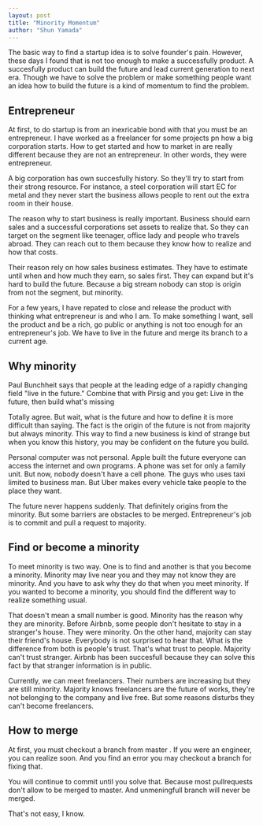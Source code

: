 ```yaml
---
layout: post
title: "Minority Momentum"
author: "Shun Yamada"
---
```


The basic way to find a startup idea is to solve founder's pain. However, these days I found that is not too enough to make a successfully product. A succesfully product can build the future and lead current generation to next era. Though we have to solve the problem or make something people want an idea how to build the future is a kind of momentum to find the problem.

## Entrepreneur

At first, to do startup is from an inexricable bond with that you must be an entrepreneur. I have worked as a freelancer for some projects pn how a big corporation starts. How to get started and how to market in are really different because they are not an entrepreneur. In other words, they were entrepreneur.

A big corporation has own succesfully history. So they'll try to start from their strong resource. For instance, a steel corporation will start EC for metal and they never start the business allows people to rent out the extra room in their house.

The reason why to start business is really important.
Business should earn sales and a successful corporations set assets to realize that. So they can target on the segment like teenager, office lady and people who travels abroad. They can reach out to them because they know how to realize and how that costs.

Their reason rely on how sales business estimates. They have to estimate until when and how much they earn, so sales first. They can expand but it's hard to build the future. Because a big stream nobody can stop is origin from not the segment, but minority.

For a few years, I have repated to close and release the product with thinking what entrepreneur is and who I am. To make something I want, sell the product and be a rich, go public or anything is not too enough for an entrepreneur's job. We have to live in the future and merge its branch to a current age.

## Why minority

Paul Bunchheit says that people at the leading edge of a rapidly changing field "live in the future." Combine that with Pirsig and you get: Live in the future, then build what's missing

Totally agree. But wait, what is the future and how to define it is more difficult than saying. The fact is the origin of the future is not from majority but always minority. This way to find a new business is kind of strange but when you know this history, you may be confident on the future you build.

Personal computer was not personal. Apple built the future everyone can access the internet and own programs. A phone was set for only a family unit. But now, nobody doesn't have a cell phone. The guys who uses taxi limited to business man. But Uber makes every vehicle take people to the place they want.

The future never happens suddenly. That definitely origins from the minority. But some barriers are obstacles to be merged. Entrepreneur's job is to commit and pull a request to majority.

## Find or become a minority

To meet minority is two way. One is to find and another is that you become a minority. Minority may live near you and they may not know they are minority. And you have to ask why they do that when you meet minority. If you wanted to become a minority, you should find the different way to realize something usual.

That doesn't mean a small number is good. Minority has the reason why they are minority. Before Airbnb, some people don't hesitate to stay in a stranger's house. They were minority. On the other hand, majority can stay their friend's house. Everybody is not surprised to hear that. What is the difference from both is people's trust. That's what trust to people. Majority can't trust stranger. Airbnb has been succesfull because they can solve this fact by that stranger information is in public.

Currently, we can meet freelancers. Their numbers are increasing but they are still minority. Majority knows freelancers are the future of works, they're not belonging to the company and live free. But some reasons disturbs they can't become freelancers.

## How to merge

At first, you must checkout a branch from master . If you were an engineer, you can realize soon. And you find an error you may checkout a branch for fixing that.

You will continue to commit until you solve that. Because most pullrequests don't allow to be merged to master. And unmeningfull branch will never be merged.

That's not easy, I know.
